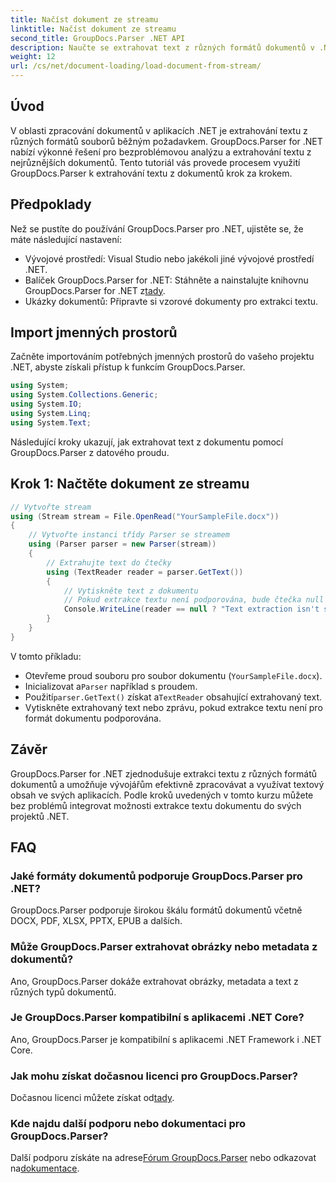 ```yaml
---
title: Načíst dokument ze streamu
linktitle: Načíst dokument ze streamu
second_title: GroupDocs.Parser .NET API
description: Naučte se extrahovat text z různých formátů dokumentů v .NET pomocí GroupDocs.Parser. Podrobný průvodce s příklady kódu.
weight: 12
url: /cs/net/document-loading/load-document-from-stream/
---
```

## Úvod
V oblasti zpracování dokumentů v aplikacích .NET je extrahování textu z různých formátů souborů běžným požadavkem. GroupDocs.Parser for .NET nabízí výkonné řešení pro bezproblémovou analýzu a extrahování textu z nejrůznějších dokumentů. Tento tutoriál vás provede procesem využití GroupDocs.Parser k extrahování textu z dokumentů krok za krokem.
## Předpoklady
Než se pustíte do používání GroupDocs.Parser pro .NET, ujistěte se, že máte následující nastavení:
- Vývojové prostředí: Visual Studio nebo jakékoli jiné vývojové prostředí .NET.
-  Balíček GroupDocs.Parser for .NET: Stáhněte a nainstalujte knihovnu GroupDocs.Parser for .NET z[tady](https://releases.groupdocs.com/parser/net/).
- Ukázky dokumentů: Připravte si vzorové dokumenty pro extrakci textu.
## Import jmenných prostorů
Začněte importováním potřebných jmenných prostorů do vašeho projektu .NET, abyste získali přístup k funkcím GroupDocs.Parser.
```csharp
using System;
using System.Collections.Generic;
using System.IO;
using System.Linq;
using System.Text;
```

Následující kroky ukazují, jak extrahovat text z dokumentu pomocí GroupDocs.Parser z datového proudu.
## Krok 1: Načtěte dokument ze streamu
```csharp
// Vytvořte stream
using (Stream stream = File.OpenRead("YourSampleFile.docx"))
{
    // Vytvořte instanci třídy Parser se streamem
    using (Parser parser = new Parser(stream))
    {
        // Extrahujte text do čtečky
        using (TextReader reader = parser.GetText())
        {
            // Vytiskněte text z dokumentu
            // Pokud extrakce textu není podporována, bude čtečka null
            Console.WriteLine(reader == null ? "Text extraction isn't supported" : reader.ReadToEnd());
        }
    }
}
```
V tomto příkladu:
- Otevřeme proud souboru pro soubor dokumentu (`YourSampleFile.docx`).
-  Inicializovat a`Parser` například s proudem.
-  Použití`parser.GetText()` získat a`TextReader` obsahující extrahovaný text.
- Vytiskněte extrahovaný text nebo zprávu, pokud extrakce textu není pro formát dokumentu podporována.
## Závěr
GroupDocs.Parser for .NET zjednodušuje extrakci textu z různých formátů dokumentů a umožňuje vývojářům efektivně zpracovávat a využívat textový obsah ve svých aplikacích. Podle kroků uvedených v tomto kurzu můžete bez problémů integrovat možnosti extrakce textu dokumentu do svých projektů .NET.

## FAQ
### Jaké formáty dokumentů podporuje GroupDocs.Parser pro .NET?
GroupDocs.Parser podporuje širokou škálu formátů dokumentů včetně DOCX, PDF, XLSX, PPTX, EPUB a dalších.
### Může GroupDocs.Parser extrahovat obrázky nebo metadata z dokumentů?
Ano, GroupDocs.Parser dokáže extrahovat obrázky, metadata a text z různých typů dokumentů.
### Je GroupDocs.Parser kompatibilní s aplikacemi .NET Core?
Ano, GroupDocs.Parser je kompatibilní s aplikacemi .NET Framework i .NET Core.
### Jak mohu získat dočasnou licenci pro GroupDocs.Parser?
 Dočasnou licenci můžete získat od[tady](https://purchase.groupdocs.com/temporary-license/).
### Kde najdu další podporu nebo dokumentaci pro GroupDocs.Parser?
 Další podporu získáte na adrese[Fórum GroupDocs.Parser](https://forum.groupdocs.com/c/parser/17) nebo odkazovat na[dokumentace](https://tutorials.groupdocs.com/parser/net/).
